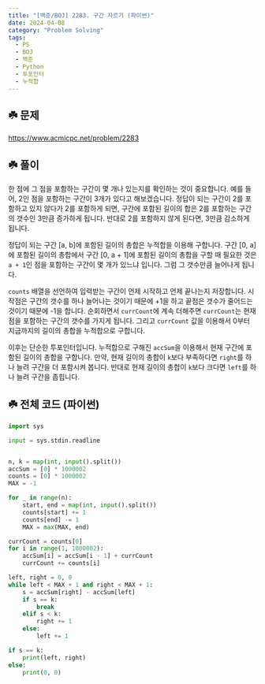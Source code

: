 ```yaml
---
title: "[백준/BOJ] 2283. 구간 자르기 (파이썬)"
date: 2024-04-08
category: "Problem Solving"
tags:
  - PS
  - BOJ
  - 백준
  - Python
  - 투포인터
  - 누적합
---
```


## ☘️ 문제

https://www.acmicpc.net/problem/2283

## ☘️ 풀이

한 점에 그 점을 포함하는 구간이 몇 개나 있는지를 확인하는 것이 중요합니다. 예를 들어, 2인 점을 포함하는 구간이 3개가 있다고 해보겠습니다. 정답이 되는 구간이 2를 포함하고 있지 않다가 2를 포함하게 되면, 구간에 포함된 길이의 합은 2를 포함하는 구간의 갯수인 3만큼 증가하게 됩니다. 반대로 2를 포함하지 않게 된다면, 3만큼 감소하게 됩니다.

정답이 되는 구간 [a, b]에 포함된 길이의 총합은 누적합을 이용해 구합니다. 구간 [0, a]에 포함된 길이의 총합에서 구간 [0, a + 1]에 포함된 길이의 총합을 구할 때 필요한 것은 `a + 1`인 점을 포함하는 구간이 몇 개가 있느냐 입니다. 그럼 그 갯수만큼 늘어나게 됩니다.

`counts` 배열을 선언하여 입력받는 구간이 언제 시작하고 언제 끝나는지 저장합니다. 시작점은 구간의 갯수를 하나 늘어나는 것이기 때문에 +1을 하고 끝점은 갯수가 줄어드는 것이기 때문에 -1을 합니다. 순회하면서 `currCount`에 계속 더해주면 `currCount`는 현재 점을 포함하는 구간의 갯수를 가지게 됩니다. 그리고 `currCount` 값을 이용해서 0부터 지금까지의 길이의 총합을 누적합으로 구합니다.

이후는 단순한 투포인터입니다. 누적합으로 구해진 `accSum`을 이용해서 현재 구간에 포함된 길이의 총합을 구합니다. 만약, 현재 길이의 총합이 `k`보다 부족하다면 `right`를 하나 늘려 구간을 더 포함시켜 봅니다. 반대로 현재 길이의 총합이 `k`보다 크다면 `left`를 하나 늘려 구간을 좁힙니다.

## ☘️ 전체 코드 (파이썬)

```python
import sys

input = sys.stdin.readline


n, k = map(int, input().split())
accSum = [0] * 1000002
counts = [0] * 1000002
MAX = -1

for _ in range(n):
    start, end = map(int, input().split())
    counts[start] += 1
    counts[end] -= 1
    MAX = max(MAX, end)

currCount = counts[0]
for i in range(1, 1000002):
    accSum[i] = accSum[i - 1] + currCount
    currCount += counts[i]

left, right = 0, 0
while left < MAX + 1 and right < MAX + 1:
    s = accSum[right] - accSum[left]
    if s == k:
        break
    elif s < k:
        right += 1
    else:
        left += 1

if s == k:
    print(left, right)
else:
    print(0, 0)
```
